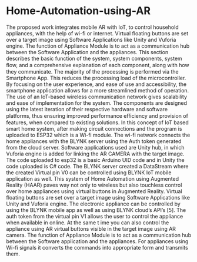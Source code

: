 # Home-Automation-using-AR
The proposed work integrates mobile AR with IoT, to control household appliances, with the help of wi-fi or internet. Virtual floating buttons are set over a target image using Software Applications like Unity and Vuforia engine. The function of Appliance Module is to act as a communication hub between the Software Application and the appliances. 
This section describes the basic function of the system, system components, system ﬂow, and a comprehensive explanation of each component, along with how they communicate. The majority of the processing is performed via the Smartphone App. This reduces the processing load of the microcontroller. By focusing on the user experience, and ease of use and accessibility, the smartphone application allows for a more streamlined method of operation. The use of an IoT-based wireless communication network gives scalability and ease of implementation for the system. The components are designed using the latest iteration of their respective hardware and software platforms, thus ensuring improved performance eﬃciency and provision of features, when compared to existing solutions.
       In this concept of IoT based smart home system, after making circuit connections and the program is uploaded to ESP32 which is a Wi-fi module. The wi-fi network connects the home appliances with the BLYNK server using the Auth token generated from the cloud server. Software applications used are Unity hub, in which Vuforia engine is added for linking the AR CAMERA with the target image. The code uploaded to esp32 is a basic Arduino UID code and in Unity the code uploaded is C# code. The BLYNK server created a DataStream where the created Virtual pin V0 can be controlled using BLYNK IoT mobile application as well. This system of Home Automation using Augmented Reality (HAAR) paves way not only to wireless but also touchless control over home appliances using virtual buttons in Augmented Reality. Virtual floating buttons are set over a target image using Software Applications like Unity and Vuforia engine. The electronic appliance can be controlled by using the BLYNK mobile app as well as using BLYNK cloud’s API’s [5]. The auth token from the virtual pin V1 allows the user to control the appliance when available in online. At the same t ime you can also control the appliance using AR virtual buttons visible in the target image using AR camera. The function of Appliance Module is to act as a communication hub between the Software application and the appliances. For appliances using Wi-fi signals it converts the commands into appropriate form and transmits them.
